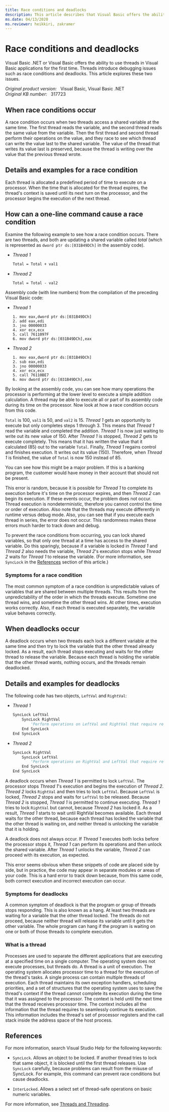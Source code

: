 ```yaml
---
title: Race conditions and deadlocks
description: This article describes that Visual Basic offers the ability to use threads in Visual Basic applications for the first time. Threads introduce debugging issues such as race conditions and deadlocks.
ms.date: 04/13/2020
ms.reviewer: heikkiri, zakramer
---
```

# Race conditions and deadlocks

Visual Basic .NET or Visual Basic offers the ability to use threads in Visual Basic applications for the first time. Threads introduce debugging issues such as race conditions and deadlocks. This article explores these two issues.

_Original product version:_ &nbsp; Visual Basic, Visual Basic .NET  
_Original KB number:_ &nbsp; 317723

## When race conditions occur

A race condition occurs when two threads access a shared variable at the same time. The first thread reads the variable, and the second thread reads the same value from the variable. Then the first thread and second thread perform their operations on the value, and they race to see which thread can write the value last to the shared variable. The value of the thread that writes its value last is preserved, because the thread is writing over the value that the previous thread wrote.

## Details and examples for a race condition

Each thread is allocated a predefined period of time to execute on a processor. When the time that is allocated for the thread expires, the thread's context is saved until its next turn on the processor, and the processor begins the execution of the next thread.

## How can a one-line command cause a race condition

Examine the following example to see how a race condition occurs. There are two threads, and both are updating a shared variable called *total* (which is represented as `dword ptr ds:[031B49DCh]` in the assembly code).

- *Thread 1*

    ```vb
    Total = Total + val1
    ```

- *Thread 2*

    ```vb
    Total = Total - val2
    ```

Assembly code (with line numbers) from the compilation of the preceding Visual Basic code:

- *Thread 1*

    ```x86asm
    1. mov eax,dword ptr ds:[031B49DCh]
    2. add eax,edi
    3. jno 00000033
    4. xor ecx,ecx
    5. call 7611097F
    6. mov dword ptr ds:[031B49DCh],eax
    ```

- *Thread 2*

    ```x86asm
    1. mov eax,dword ptr ds:[031B49DCh]
    2. sub eax,edi
    3. jno 00000033
    4. xor ecx,ecx
    5. call 76110BE7
    6. mov dword ptr ds:[031B49DCh],eax
    ```

By looking at the assembly code, you can see how many operations the processor is performing at the lower level to execute a simple addition calculation. A thread may be able to execute all or part of its assembly code during its time on the processor. Now look at how a race condition occurs from this code.

`Total` is 100, `val1` is 50, and `val2` is 15. *Thread 1* gets an opportunity to execute but only completes steps 1 through 3. This means that *Thread 1* read the variable and completed the addition. *Thread 1* is now just waiting to write out its new value of 150. After *Thread 1* is stopped, *Thread 2* gets to execute completely. This means that it has written the value that it calculated (85) out to the variable `Total`. Finally, *Thread 1* regains control and finishes execution. It writes out its value (150). Therefore, when *Thread 1* is finished, the value of `Total` is now 150 instead of 85.

You can see how this might be a major problem. If this is a banking program, the customer would have money in their account that should not be present.

This error is random, because it is possible for *Thread 1* to complete its execution before it's time on the processor expires, and then *Thread 2* can begin its execution. If these events occur, the problem does not occur. Thread execution is nondeterministic, therefore you cannot control the time or order of execution. Also note that the threads may execute differently in runtime versus debug mode. Also, you can see that if you execute each thread in series, the error does not occur. This randomness makes these errors much harder to track down and debug.

To prevent the race conditions from occurring, you can lock shared variables, so that only one thread at a time has access to the shared variable. Do this sparingly, because if a variable is locked in *Thread 1* and *Thread 2* also needs the variable, *Thread 2*'s execution stops while *Thread 2* waits for *Thread 1* to release the variable. (For more information, see `SyncLock` in the [References](#references) section of this article.)

### Symptoms for a race condition

The most common symptom of a race condition is unpredictable values of variables that are shared between multiple threads. This results from the unpredictability of the order in which the threads execute. Sometime one thread wins, and sometime the other thread wins. At other times, execution works correctly. Also, if each thread is executed separately, the variable value behaves correctly.

## When deadlocks occur

A deadlock occurs when two threads each lock a different variable at the same time and then try to lock the variable that the other thread already locked. As a result, each thread stops executing and waits for the other thread to release the variable. Because each thread is holding the variable that the other thread wants, nothing occurs, and the threads remain deadlocked.

## Details and examples for deadlocks

The following code has two objects, `LeftVal` and `RightVal`:

- *Thread 1*

    ```vb
    SyncLock LeftVal
        SyncLock RightVal
            'Perform operations on LeftVal and RightVal that require read and write.
        End SyncLock
    End SyncLock
    ```

- *Thread 2*

    ```vb
    SyncLock RightVal
        SyncLock LeftVal
            'Perform operations on RightVal and LeftVal that require read and write.
        End SyncLock
    End SyncLock
    ```

A deadlock occurs when *Thread 1* is permitted to lock `LeftVal`. The processor stops *Thread 1*'s execution and begins the execution of *Thread 2*. *Thread 2* locks `RightVal` and then tries to lock `LeftVal`. Because `LeftVal` is locked, *Thread 2* stops and waits for `LeftVal` to be released. Because *Thread 2* is stopped, *Thread 1* is permitted to continue executing. *Thread 1* tries to lock `RightVal` but cannot, because *Thread 2* has locked it. As a result, *Thread 1* starts to wait until RightVal becomes available. Each thread waits for the other thread, because each thread has locked the variable that the other thread is waiting on, and neither thread is unlocking the variable that it is holding.

A deadlock does not always occur. If *Thread 1* executes both locks before the processor stops it, *Thread 1* can perform its operations and then unlock the shared variable. After *Thread 1* unlocks the variable, *Thread 2* can proceed with its execution, as expected.

This error seems obvious when these snippets of code are placed side by side, but in practice, the code may appear in separate modules or areas of your code. This is a hard error to track down because, from this same code, both correct execution and incorrect execution can occur.

### Symptoms for deadlocks

A common symptom of deadlock is that the program or group of threads stops responding. This is also known as a hang. At least two threads are waiting for a variable that the other thread locked. The threads do not proceed, because neither thread will release its variable until it gets the other variable. The whole program can hang if the program is waiting on one or both of those threads to complete execution.

### What is a thread

Processes are used to separate the different applications that are executing at a specified time on a single computer. The operating system does not execute processes, but threads do. A thread is a unit of execution. The operating system allocates processor time to a thread for the execution of the thread's tasks. A single process can contain multiple threads of execution. Each thread maintains its own exception handlers, scheduling priorities, and a set of structures that the operating system uses to save the thread's context if the thread cannot complete its execution during the time that it was assigned to the processor. The context is held until the next time that the thread receives processor time. The context includes all the information that the thread requires to seamlessly continue its execution. This information includes the thread's set of processor registers and the call stack inside the address space of the host process.

## References

For more information, search Visual Studio Help for the following keywords:

- `SyncLock`. Allows an object to be locked. If another thread tries to lock that same object, it is blocked until the first thread releases. Use `SyncLock` carefully, because problems can result from the misuse of SyncLock. For example, this command can prevent race conditions but cause deadlocks.

- `InterLocked`. Allows a select set of thread-safe operations on basic numeric variables.

For more information, see [Threads and Threading](/dotnet/standard/threading/threads-and-threading).

